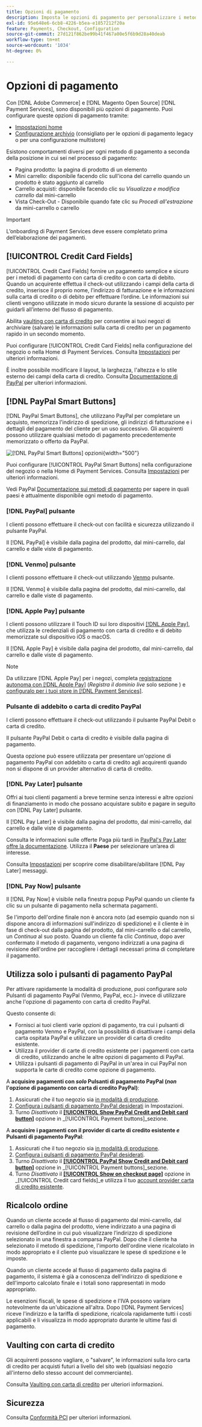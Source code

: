 ```yaml
---
title: Opzioni di pagamento
description: Imposta le opzioni di pagamento per personalizzare i metodi disponibili per i clienti del tuo Negozio.
exl-id: 95e648e6-6cb8-4226-b5ea-e1857212f20a
feature: Payments, Checkout, Configuration
source-git-commit: 27d121f862be99b41f467a00e5f6b9d28a40deab
workflow-type: tm+mt
source-wordcount: '1034'
ht-degree: 0%

---
```


# Opzioni di pagamento

Con [!DNL Adobe Commerce] e [!DNL Magento Open Source] [!DNL Payment Services], sono disponibili più opzioni di pagamento. Puoi configurare queste opzioni di pagamento tramite:

* [Impostazioni home](payments-home.md)
* [Configurazione archivio](configure-admin.md) (consigliato per le opzioni di pagamento legacy o per una configurazione multistore)

Esistono comportamenti diversi per ogni metodo di pagamento a seconda della posizione in cui sei nel processo di pagamento:

* Pagina prodotto: la pagina di prodotto di un elemento
* Mini carrello: disponibile facendo clic sull&#39;icona del carrello quando un prodotto è stato aggiunto al carrello
* Carrello acquisti: disponibile facendo clic su _Visualizza e modifica carrello_ dal mini-carrello
* Vista Check-Out - Disponibile quando fate clic su _Procedi all&#39;estrazione_ da mini-carrello o carrello

>[!IMPORTANT]
>
>L’onboarding di Payment Services deve essere completato prima dell’elaborazione dei pagamenti.

## [!UICONTROL Credit Card Fields]

[!UICONTROL Credit Card Fields] fornire un pagamento semplice e sicuro per i metodi di pagamento con carta di credito o con carta di debito. Quando un acquirente effettua il check-out utilizzando i campi della carta di credito, inserisce il proprio nome, l’indirizzo di fatturazione e le informazioni sulla carta di credito o di debito per effettuare l’ordine. Le informazioni sui clienti vengono utilizzate in modo sicuro durante la sessione di acquisto per guidarli all’interno del flusso di pagamento.

Abilita [vaulting con carta di credito](#vaulting) per consentire ai tuoi negozi di archiviare (salvare) le informazioni sulla carta di credito per un pagamento rapido in un secondo momento.

Puoi configurare [!UICONTROL Credit Card Fields] nella configurazione del negozio o nella Home di Payment Services. Consulta [Impostazioni](settings.md#credit-card-fields) per ulteriori informazioni.

È inoltre possibile modificare il layout, la larghezza, l&#39;altezza e lo stile esterno dei campi della carta di credito. Consulta [Documentazione di PayPal](https://developer.paypal.com/docs/checkout/advanced/customize/card-field-style/) per ulteriori informazioni.

## [!DNL PayPal Smart Buttons]

[!DNL PayPal Smart Buttons], che utilizzano PayPal per completare un acquisto, memorizza l&#39;indirizzo di spedizione, gli indirizzi di fatturazione e i dettagli del pagamento del cliente per un uso successivo. Gli acquirenti possono utilizzare qualsiasi metodo di pagamento precedentemente memorizzato o offerto da PayPal.

![[!DNL PayPal Smart Buttons] opzioni](assets/payment-buttons.png){width="500"}

Puoi configurare [!UICONTROL PayPal Smart Buttons] nella configurazione del negozio o nella Home di Payment Services.  Consulta [Impostazioni](settings.md#payment-buttons) per ulteriori informazioni.

Vedi PayPal [Documentazione sui metodi di pagamento](https://developer.paypal.com/docs/checkout/payment-methods/) per sapere in quali paesi è attualmente disponibile ogni metodo di pagamento.

### [!DNL PayPal] pulsante

I clienti possono effettuare il check-out con facilità e sicurezza utilizzando il pulsante PayPal.

Il [!DNL PayPal] è visibile dalla pagina del prodotto, dal mini-carrello, dal carrello e dalle viste di pagamento.

### [!DNL Venmo] pulsante

I clienti possono effettuare il check-out utilizzando [Venmo](https://venmo.com/) pulsante.

Il [!DNL Venmo] è visibile dalla pagina del prodotto, dal mini-carrello, dal carrello e dalle viste di pagamento.

### [!DNL Apple Pay] pulsante

I clienti possono utilizzare il Touch ID sui loro dispositivi [[!DNL Apple Pay]](https://www.apple.com/apple-pay/), che utilizza le credenziali di pagamento con carta di credito e di debito memorizzate sul dispositivo iOS o macOS.

Il [!DNL Apple Pay] è visibile dalla pagina del prodotto, dal mini-carrello, dal carrello e dalle viste di pagamento.

>[!NOTE]
>
> Da utilizzare [!DNL Apple Pay] per i negozi, completa [registrazione autonoma con [!DNL Apple Pay]](https://developer.paypal.com/docs/checkout/apm/apple-pay/#register-your-live-domain) (_Registra il dominio live_ solo sezione ) e [configuralo per i tuoi store in [!DNL Payment Services]](settings.md#payment-buttons).

### Pulsante di addebito o carta di credito PayPal

I clienti possono effettuare il check-out utilizzando il pulsante PayPal Debit o carta di credito.

Il pulsante PayPal Debit o carta di credito è visibile dalla pagina di pagamento.

Questa opzione può essere utilizzata per presentare un&#39;opzione di pagamento PayPal con addebito o carta di credito agli acquirenti quando non si dispone di un provider alternativo di carta di credito.

### [!DNL Pay Later] pulsante

Offri ai tuoi clienti pagamenti a breve termine senza interessi e altre opzioni di finanziamento in modo che possano acquistare subito e pagare in seguito con [!DNL Pay Later] pulsante.

Il [!DNL Pay Later] è visibile dalla pagina del prodotto, dal mini-carrello, dal carrello e dalle viste di pagamento.

Consulta le informazioni sulle offerte Paga più tardi in [PayPal&#39;s Pay Later offre la documentazione](https://developer.paypal.com/docs/checkout/pay-later/us/). Utilizza il **Paese** per selezionare un’area di interesse.

Consulta [Impostazioni](settings.md#payment-buttons) per scoprire come disabilitare/abilitare [!DNL Pay Later] messaggi.

### [!DNL Pay Now] pulsante

Il [!DNL Pay Now] è visibile nella finestra popup PayPal quando un cliente fa clic su un pulsante di pagamento nella schermata pagamenti.

Se l&#39;importo dell&#39;ordine finale non è ancora noto (ad esempio quando non si dispone ancora di informazioni sull&#39;indirizzo di spedizione) e il cliente è in fase di check-out dalla pagina del prodotto, dal mini-carrello o dal carrello, un _Continua_ al suo posto. Quando un cliente fa clic _Continua_, dopo aver confermato il metodo di pagamento, vengono indirizzati a una pagina di revisione dell&#39;ordine per raccogliere i dettagli necessari prima di completare il pagamento.

## Utilizza solo i pulsanti di pagamento PayPal

Per attivare rapidamente la modalità di produzione, puoi configurare _solo_ Pulsanti di pagamento PayPal (Venmo, PayPal, ecc.)- invece di utilizzare anche l&#39;opzione di pagamento con carta di credito PayPal.

Questo consente di:

* Fornisci ai tuoi clienti varie opzioni di pagamento, tra cui i pulsanti di pagamento Venmo e PayPal, con la possibilità di disattivare i campi della carta ospitata PayPal e utilizzare un provider di carta di credito esistente.
* Utilizza il provider di carte di credito esistente per i pagamenti con carta di credito, utilizzando anche le altre opzioni di pagamento di PayPal.
* Utilizza i pulsanti di pagamento di PayPal in un&#39;area in cui PayPal non supporta le carte di credito come opzione di pagamento.

A **acquisire pagamenti con _solo_ Pulsanti di pagamento PayPal (_non_ l&#39;opzione di pagamento con carta di credito PayPal)**:

1. Assicurati che il tuo negozio sia [in modalità di produzione](settings.md#enable-payment-services).
1. [Configura i pulsanti di pagamento PayPal desiderati](settings.md#payment-buttons) in Impostazioni.
1. Turno _Disattivato_ il **[[!UICONTROL Show PayPal Credit and Debit card button]](settings.md#payment-buttons)** opzione in _[!UICONTROL Payment buttons]_sezione.

A **acquisire i pagamenti con il provider di carte di credito esistente _e_ Pulsanti di pagamento PayPal**:

1. Assicurati che il tuo negozio sia [in modalità di produzione](settings.md#enable-payment-services).
1. [Configura i pulsanti di pagamento PayPal desiderati](settings.md#payment-buttons).
1. Turno _Disattivato_ il **[[!UICONTROL PayPal Show Credit and Debit card button]](settings.md#payment-buttons)** opzione in _[!UICONTROL Payment buttons]_sezione.
1. Turno _Disattivato_ il **[[!UICONTROL Show on checkout page]](settings.md#credit-card-fields)** opzione in _[!UICONTROL Credit card fields]_e utilizza il tuo [account provider carta di credito esistente](https://experienceleague.adobe.com/docs/commerce-admin/stores-sales/payments/payments.html#payments).

## Ricalcolo ordine

Quando un cliente accede al flusso di pagamento dal mini-carrello, dal carrello o dalla pagina del prodotto, viene indirizzato a una pagina di revisione dell’ordine in cui può visualizzare l’indirizzo di spedizione selezionato in una finestra a comparsa PayPal. Dopo che il cliente ha selezionato il metodo di spedizione, l&#39;importo dell&#39;ordine viene ricalcolato in modo appropriato e il cliente può visualizzare le spese di spedizione e le imposte.

Quando un cliente accede al flusso di pagamento dalla pagina di pagamento, il sistema è già a conoscenza dell&#39;indirizzo di spedizione e dell&#39;importo calcolato finale e i totali sono rappresentati in modo appropriato.

Le esenzioni fiscali, le spese di spedizione e l&#39;IVA possono variare notevolmente da un&#39;ubicazione all&#39;altra. Dopo [!DNL Payment Services] riceve l&#39;indirizzo e la tariffa di spedizione, ricalcola rapidamente tutti i costi applicabili e li visualizza in modo appropriato durante le ultime fasi di pagamento.

## Vaulting con carta di credito

Gli acquirenti possono vagliare, o &quot;salvare&quot;, le informazioni sulla loro carta di credito per acquisti futuri a livello del sito web (qualsiasi negozio all&#39;interno dello stesso account del commerciante).

Consulta [Vaulting con carta di credito](vaulting.md) per ulteriori informazioni.

## Sicurezza

Consulta [Conformità PCI](security.md#pci-compliance) per ulteriori informazioni.

